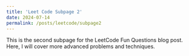 ```yaml
---
title: 'Leet Code Subpage 2'
date: 2024-07-14
permalink: /posts/leetcode/subpage2
---
```


This is the second subpage for the LeetCode Fun Questions blog post. Here, I will cover more advanced problems and techniques.